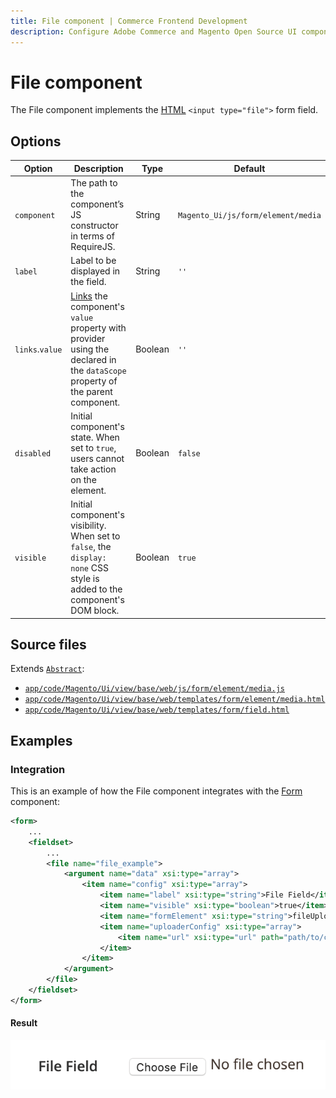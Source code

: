 ```yaml
---
title: File component | Commerce Frontend Development
description: Configure Adobe Commerce and Magento Open Source UI components and integrate them with other components.
---
```


# File component

The File component implements the [HTML](https://glossary.magento.com/html) `<input type="file">` form field.

## Options

| Option | Description | Type | Default |
| --- | --- | --- | --- |
| `component` | The path to the component’s JS constructor in terms of RequireJS. | String | `Magento_Ui/js/form/element/media` |
| `label` | Label to be displayed in the field. | String | `''` |
| `links`.`value` | [Links](concepts/linking.md) the component's `value` property with provider using the declared in the `dataScope` property of the parent component. | Boolean | `''` |
| `disabled` | Initial component's state. When set to `true`, users cannot take action on the element. | Boolean | `false` |
| `visible` | Initial component's visibility. When set to `false`, the `display: none` CSS style is added to the component's DOM block. | Boolean | `true` |

## Source files

Extends [`Abstract`](https://github.com/magento/magento2/blob/2.4/app/code/Magento/Ui/view/base/web/js/form/element/abstract.js):

-  [`app/code/Magento/Ui/view/base/web/js/form/element/media.js`](https://github.com/magento/magento2/blob/2.4/app/code/Magento/Ui/view/base/web/js/form/element/media.js)
-  [`app/code/Magento/Ui/view/base/web/templates/form/element/media.html`](https://github.com/magento/magento2/blob/2.4/app/code/Magento/Ui/view/base/web/templates/form/element/media.html)
-  [`app/code/Magento/Ui/view/base/web/templates/form/field.html`](https://github.com/magento/magento2/blob/2.4/app/code/Magento/Ui/view/base/web/templates/form/field.html)

## Examples

### Integration

This is an example of how the File component integrates with the [Form](form.md) component:

```xml
<form>
    ...
    <fieldset>
        ...
        <file name="file_example">
            <argument name="data" xsi:type="array">
                <item name="config" xsi:type="array">
                    <item name="label" xsi:type="string">File Field</item>
                    <item name="visible" xsi:type="boolean">true</item>
                    <item name="formElement" xsi:type="string">fileUploader</item>
                    <item name="uploaderConfig" xsi:type="array">
                        <item name="url" xsi:type="url" path="path/to/controller"/>
                    </item>
                </item>
            </argument>
        </file>
    </fieldset>
</form>
```

#### Result

![File Component example](../_images/ui-components/ui-file-result.png)
